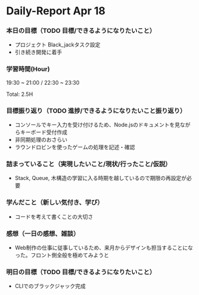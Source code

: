 # Daily-Report Apr 18

### 本日の目標（TODO 目標/できるようになりたいこと）
- プロジェクト Black_jackタスク設定
- 引き続き開発に着手

### 学習時間(Hour)
19:30 ~ 21:00 / 22:30 ~ 23:30

Total: 2.5H


### 目標振り返り（TODO 進捗/できるようになりたいこと振り返り）
- コンソールでキー入力を受け付けるため、Node.jsのドキュメントを見ながらキーボード受付作成
- 非同期処理のおさらい
- ラウンドロビンを使ったゲームの処理を記述・確認

### 詰まっていること（実現したいこと/現状/行ったこと/仮説）
- Stack, Queue, 木構造の学習に入る時期を越しているので期限の再設定が必要

### 学んだこと（新しい気付き、学び）
- コードを考えて書くことの大切さ

### 感想（一日の感想、雑談）
- Web制作の仕事に従事しているため、来月からデザインも担当することになった。フロント側全般を極めてみようと

### 明日の目標（TODO 目標/できるようになりたいこと）
- CLIでのブラックジャック完成